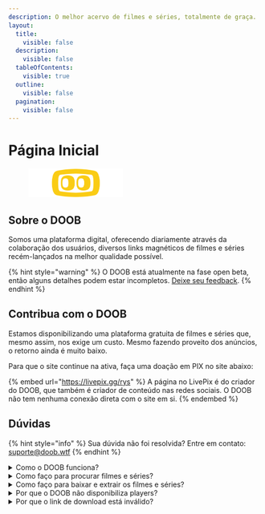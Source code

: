 ```yaml
---
description: O melhor acervo de filmes e séries, totalmente de graça.
layout:
  title:
    visible: false
  description:
    visible: false
  tableOfContents:
    visible: true
  outline:
    visible: false
  pagination:
    visible: false
---
```


# Página Inicial

<div align="left">

<figure><img src=".gitbook/assets/doob4web white.png" alt="" width="188"><figcaption></figcaption></figure>

</div>

## Sobre o DOOB <a href="#sobre" id="sobre"></a>

Somos uma plataforma digital, oferecendo diariamente através da colaboração dos usuários, diversos links magnéticos de filmes e séries recém-lançados na melhor qualidade possível.

{% hint style="warning" %}
O DOOB está atualmente na fase open beta, então alguns detalhes podem estar incompletos. [Deixe seu feedback](https://doob.ftp.sh/feedback).
{% endhint %}

## Contribua com o DOOB <a href="#contribua" id="contribua"></a>

Estamos disponibilizando uma plataforma gratuita de filmes e séries que, mesmo assim, nos exige um custo. Mesmo fazendo proveito dos anúncios, o retorno ainda é muito baixo.

Para que o site continue na ativa, faça uma doação em PIX no site abaixo:

{% embed url="https://livepix.gg/rys" %}
A página no LivePix é do criador do DOOB, que também é criador de conteúdo nas redes sociais. O DOOB não tem nenhuma conexão direta com o site em si.
{% endembed %}

## Dúvidas

{% hint style="info" %}
Sua dúvida não foi resolvida? Entre em contato: [suporte@doob.wtf](mailto:suporte@doob.wtf)
{% endhint %}

<details>

<summary>Como o DOOB funciona?</summary>

O DOOB é uma plataforma que disponibiliza links de arquivos .torrent de filmes e séries, ou seja, não indexamos ou armazenamos nenhum tipo de conteúdo relacionado ao filme (além dos posters) no nosso site.

Para assistir filmes e séries, basta procurar pelo conteúdo desejado utilizando nossa [barra de pesquisa](https://doob.rys.wtf/?q=), e na página do conteúdo, estará o link de download.

No link disponibilizado, você passará por alguns anúncios para que você chegue à etapa de download.

</details>

<details>

<summary>Como faço para procurar filmes e séries?</summary>

<img src=".gitbook/assets/computer-svgrepo-com.svg" alt="" data-size="line"> **No computador:** pressione as teclas **CTRL** e **K** simultaneamente para aparecer a barra de pesquisa.

<img src=".gitbook/assets/login-svgrepo-com.svg" alt="" data-size="line"> **No celular:** procure pela lupa no canto superior direito do site.

</details>

<details>

<summary>Como faço para baixar e extrair os filmes e séries?</summary>

Para receber o link magnético contendo o filme ou série que procura, siga os seguintes passos:&#x20;

1. [Procure pelo filme ou série desejada](./#como-faco-para-procurar-filmes-e-series) e desça até encontrar as seções `Dublado` e `Legendado`;

<!---->

2. Clique no botão <img src=".gitbook/assets/DOWNLOAD button.png" alt="" data-size="line">;
3. [Passe pelos anúncios](https://www.youtube.com/watch?v=BT-KKSM5z4g\&pp=ygUGc3VhdXJs);

Para extração, recomendamos fortemente que você utilize os seguintes softwares:&#x20;

1. [Stremio](https://www.stremio.com/downloads) (para computador e celular)

<!---->

2. [QBitTorrent](https://www.qbittorrent.org/download) (para computador)

Em vez de utilizar o aplicitativo original do uTorrent, indicamos que utilize os citados acima. Isso porque o [uTorrent original é acusado de minerar bitcoins em computadores](https://www.techtudo.com.br/noticias/2015/03/utorrent-usa-seu-computador-para-minerar-bitcoins-entenda-polemica.ghtml), que pode danificar seu computador.

</details>

<details>

<summary>Por que o DOOB não disponibiliza players?</summary>

Justamente para evitar [DMCA](dmca.md) o máximo possível, apenas redirecionamos para arquivos .torrent para que você baixe na melhor qualidade e evite propagandas.

No momento, não temos planos de desenvolver uma plataforma de streaming.

</details>

<details>

<summary>Por que o link de download está inválido?</summary>

Se você acessou algum link de filme ou série e ele te redirecionou para esta seção, significa que:

1. O conteúdo não existe ou está corrompido;
2. Foi removido por uma [solicitação de remoção de conteúdo](dmca.md);

Podem surgir outros motivos internos para o link estar inválido. [Saiba mais](conteudo-invalido.md).

</details>

